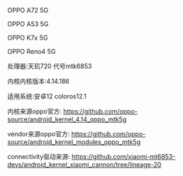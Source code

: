 OPPO A72 5G

OPPO A53 5G

OPPO K7x 5G

OPPO Reno4 5G

处理器:天玑720 代号mtk6853

内核内核版本:4.14.186

适用系统:安卓12  coloros12.1

内核来源oppo官方:
https://github.com/oppo-source/android_kernel_4.14_oppo_mtk5g

vendor来源oppo官方:
https://github.com/oppo-source/android_kernel_modules_oppo_mtk5g

connectivity驱动来源:
https://github.com/xiaomi-mt6853-devs/android_kernel_xiaomi_cannon/tree/lineage-20
